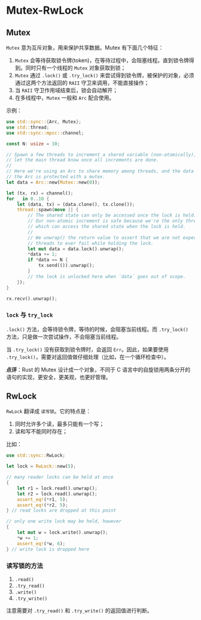 # Mutex-RwLock

## Mutex

`Mutex` 意为互斥对象，用来保护共享数据。Mutex 有下面几个特征：

1. `Mutex` 会等待获取锁令牌(token)，在等待过程中，会阻塞线程。直到锁令牌得到。同时只有一个线程的 `Mutex` 对象获取到锁；
2. `Mutex` 通过 `.lock()` 或 `.try_lock()` 来尝试得到锁令牌，被保护的对象，必须通过这两个方法返回的 `RAII` 守卫来调用，不能直接操作；
3. 当 `RAII` 守卫作用域结束后，锁会自动解开；
4. 在多线程中，`Mutex` 一般和 `Arc` 配合使用。

示例：

```rust
use std::sync::{Arc, Mutex};
use std::thread;
use std::sync::mpsc::channel;

const N: usize = 10;

// Spawn a few threads to increment a shared variable (non-atomically), and
// let the main thread know once all increments are done.
//
// Here we're using an Arc to share memory among threads, and the data inside
// the Arc is protected with a mutex.
let data = Arc::new(Mutex::new(0));

let (tx, rx) = channel();
for _ in 0..10 {
    let (data, tx) = (data.clone(), tx.clone());
    thread::spawn(move || {
        // The shared state can only be accessed once the lock is held.
        // Our non-atomic increment is safe because we're the only thread
        // which can access the shared state when the lock is held.
        //
        // We unwrap() the return value to assert that we are not expecting
        // threads to ever fail while holding the lock.
        let mut data = data.lock().unwrap();
        *data += 1;
        if *data == N {
            tx.send(()).unwrap();
        }
        // the lock is unlocked here when `data` goes out of scope.
    });
}

rx.recv().unwrap();
```

### `lock` 与 `try_lock`

`.lock()` 方法，会等待锁令牌，等待的时候，会阻塞当前线程。而 `.try_lock()` 方法，只是做一次尝试操作，不会阻塞当前线程。

当 `.try_lock()` 没有获取到锁令牌时，会返回 `Err`。因此，如果要使用 `.try_lock()`，需要对返回值做仔细处理（比如，在一个循环检查中）。

__点评__：Rust 的 Mutex 设计成一个对象，不同于 C 语言中的自旋锁用两条分开的语句的实现，更安全，更美观，也更好管理。

## RwLock

`RwLock` 翻译成 `读写锁`。它的特点是：

1. 同时允许多个读，最多只能有一个写；
2. 读和写不能同时存在；

比如：

```rust
use std::sync::RwLock;

let lock = RwLock::new(5);

// many reader locks can be held at once
{
    let r1 = lock.read().unwrap();
    let r2 = lock.read().unwrap();
    assert_eq!(*r1, 5);
    assert_eq!(*r2, 5);
} // read locks are dropped at this point

// only one write lock may be held, however
{
    let mut w = lock.write().unwrap();
    *w += 1;
    assert_eq!(*w, 6);
} // write lock is dropped here
```

### 读写锁的方法

1. `.read()`
2. `.try_read()`
3. `.write()`
4. `.try_write()`

注意需要对 `.try_read()` 和 `.try_write()` 的返回值进行判断。
